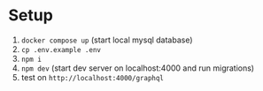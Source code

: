 # Setup

1. `docker compose up` (start local mysql database)
2. `cp .env.example .env`
3. `npm i`
4. `npm dev` (start dev server on localhost:4000 and run migrations)
5. test on `http://localhost:4000/graphql`
